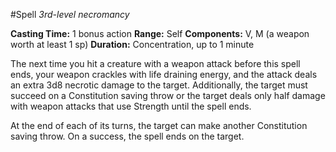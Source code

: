 #Spell
*3rd-level necromancy*

**Casting Time:** 1 bonus action
**Range:** Self
**Components:** V, M (a weapon worth at least 1 sp)
**Duration:** Concentration, up to 1 minute

The next time you hit a creature with a weapon attack before this spell ends, your weapon crackles with life draining energy, and the attack deals an extra 3d8 necrotic damage to the target. Additionally, the target must succeed on a Constitution saving throw or the target deals only half damage with weapon attacks that use Strength until the spell ends.

At the end of each of its turns, the target can make another Constitution saving throw. On a success, the spell ends on the target.